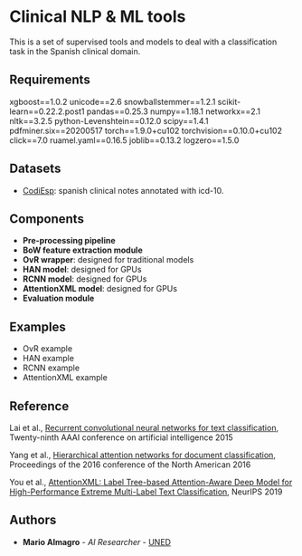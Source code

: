 # Clinical NLP & ML tools

This is a set of supervised tools and models to deal with a classification task in the Spanish clinical domain.

## Requirements

xgboost==1.0.2
unicode==2.6
snowballstemmer==1.2.1
scikit-learn==0.22.2.post1
pandas==0.25.3
numpy==1.18.1
networkx==2.1
nltk==3.2.5
python-Levenshtein==0.12.0
scipy==1.4.1
pdfminer.six==20200517
torch==1.9.0+cu102
torchvision==0.10.0+cu102
click==7.0
ruamel.yaml==0.16.5
joblib==0.13.2
logzero==1.5.0

## Datasets

* [CodiEsp](https://temu.bsc.es/codiesp/): spanish clinical notes annotated with icd-10.

## Components

* **Pre-processing pipeline**
* **BoW feature extraction module**
* **OvR wrapper**: designed for traditional models
* **HAN model**: designed for GPUs
* **RCNN model**: designed for GPUs
* **AttentionXML model**: designed for GPUs
* **Evaluation module**

## Examples

* OvR example
* HAN example 
* RCNN example
* AttentionXML example

## Reference
Lai et al., [Recurrent convolutional neural networks for text classification](https://dl.acm.org/doi/10.5555/2886521.2886636), Twenty-ninth AAAI conference on artificial intelligence 2015

Yang et al., [Hierarchical attention networks for document classification](https://aclanthology.org/N16-1174/), Proceedings of the 2016 conference of the North American 2016

You et al., [AttentionXML: Label Tree-based Attention-Aware Deep Model for High-Performance Extreme Multi-Label Text Classification](https://arxiv.org/abs/1811.01727), NeurIPS 2019

## Authors

* **Mario Almagro** - *AI Researcher* - [UNED](http://www.lsi.uned.es/)